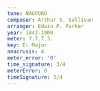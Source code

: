 ```yaml
---
tune: NAUFORD
composer: Arthur S. Sullivan
arranger: Edwin P. Parker
year: 1842-1900
meter: 7.7.7.3.
key: E♭ Major
anacrusis: 4
meter_error: '0'
time_signature: 3/4
meterError: 0
timeSignature: 3/4
---
```

